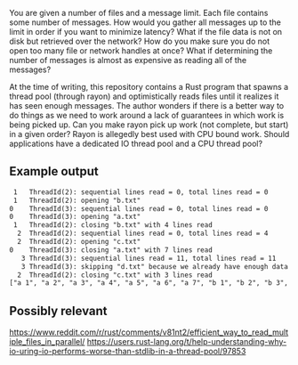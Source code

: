 You are given a number of files and a message limit.
Each file contains some number of messages.
How would you gather all messages up to the limit in order if you want to minimize latency?
What if the file data is not on disk but retrieved over the network?
How do you make sure you do not open too many file or network handles at once?
What if determining the number of messages is almost as expensive as reading all of the messages?

At the time of writing, this repository contains a Rust program that spawns a thread pool (through rayon) and optimistically reads files until it realizes it has seen enough messages.
The author wonders if there is a better way to do things as we need to work around a lack of guarantees in which work is being picked up.
Can you make rayon pick up work (not complete, but start) in a given order?
Rayon is allegedly best used with CPU bound work.
Should applications have a dedicated IO thread pool and a CPU thread pool?

## Example output

```txt
 1   ThreadId(2): sequential lines read = 0, total lines read = 0
 1   ThreadId(2): opening "b.txt"
0    ThreadId(3): sequential lines read = 0, total lines read = 0
0    ThreadId(3): opening "a.txt"
 1   ThreadId(2): closing "b.txt" with 4 lines read
  2  ThreadId(2): sequential lines read = 0, total lines read = 4
  2  ThreadId(2): opening "c.txt"
0    ThreadId(3): closing "a.txt" with 7 lines read
   3 ThreadId(3): sequential lines read = 11, total lines read = 11
   3 ThreadId(3): skipping "d.txt" because we already have enough data
  2  ThreadId(2): closing "c.txt" with 3 lines read
["a 1", "a 2", "a 3", "a 4", "a 5", "a 6", "a 7", "b 1", "b 2", "b 3", "b 4", "c 1", "c 2", "c 3"]
```

## Possibly relevant

https://www.reddit.com/r/rust/comments/v81nt2/efficient_way_to_read_multiple_files_in_parallel/
https://users.rust-lang.org/t/help-understanding-why-io-uring-io-performs-worse-than-stdlib-in-a-thread-pool/97853
